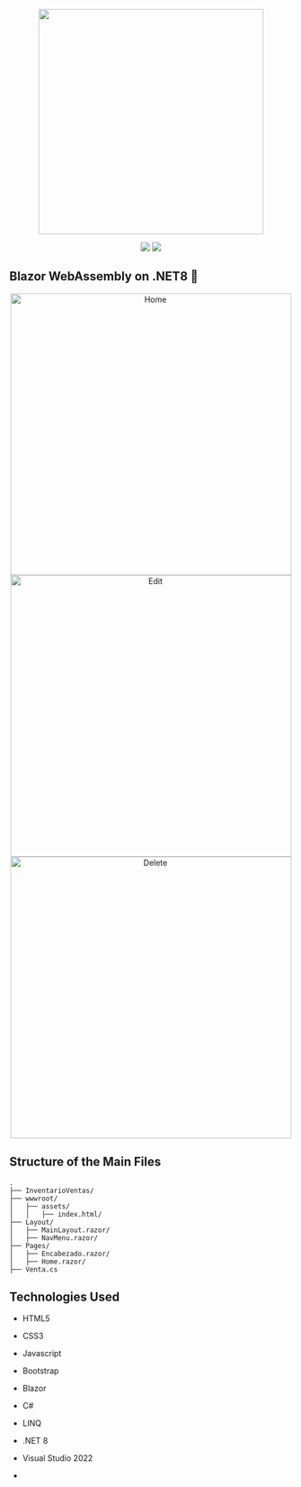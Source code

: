 <p align="center">
    <a href="https://dotnet.microsoft.com/es-es/apps/aspnet/web-apps/blazor" target="_blank"><img src="https://media.licdn.com/dms/image/D4D12AQGjnn2YOlKtxw/article-cover_image-shrink_600_2000/0/1694873441576?e=2147483647&v=beta&t=AVHC0g-iKmLtjkGJXgngg80t_hdd6LiculprwrPVSgM" width="400"></a>
</p>
   
<p align="center">
    <img src="https://img.shields.io/badge/License-MIT-yellow.svg">
    <img src="https://img.shields.io/badge/STATUS-DONE-green">
</p>

## Blazor WebAssembly on .NET8 👾

<p align="center">
    <img src="https://i.imgur.com/9MljAMN.png" width="500" alt="Home">
    <img src="https://i.imgur.com/JyRchj8.png" width="500" alt="Edit">
    <img src="https://i.imgur.com/jD4yeRY.png" width="500" alt="Delete">
</p>

## Structure of the Main Files

```
.
├── InventarioVentas/
├── wwwroot/
│   ├── assets/
│   │   ├── index.html/
├── Layout/
│   ├── MainLayout.razor/
│   ├── NavMenu.razor/
├── Pages/
│   ├── Encabezado.razor/
│   ├── Home.razor/
├── Venta.cs
```

## Technologies Used

- HTML5
- CSS3
- Javascript
- Bootstrap
- Blazor
- C#
- LINQ
- .NET 8
- Visual Studio 2022

- 
